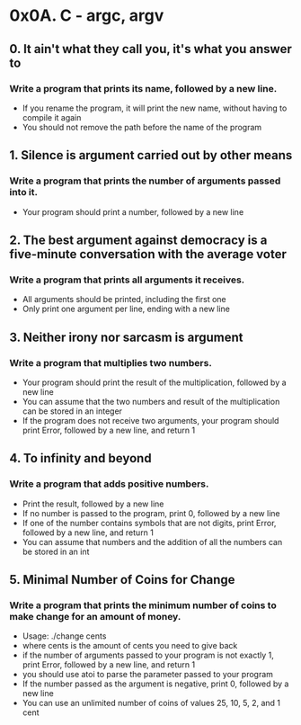 # 0x0A. C - argc, argv

## 0. It ain't what they call you, it's what you answer to
### Write a program that prints its name, followed by a new line.
* If you rename the program, it will print the new name, without having to compile it again
* You should not remove the path before the name of the program

## 1. Silence is argument carried out by other means
### Write a program that prints the number of arguments passed into it.
* Your program should print a number, followed by a new line

## 2. The best argument against democracy is a five-minute conversation with the average voter
### Write a program that prints all arguments it receives.
* All arguments should be printed, including the first one
* Only print one argument per line, ending with a new line

## 3. Neither irony nor sarcasm is argument
### Write a program that multiplies two numbers.
* Your program should print the result of the multiplication, followed by a new line
* You can assume that the two numbers and result of the multiplication can be stored in an integer
* If the program does not receive two arguments, your program should print Error, followed by a new line, and return 1

## 4. To infinity and beyond
### Write a program that adds positive numbers.
* Print the result, followed by a new line
* If no number is passed to the program, print 0, followed by a new line
* If one of the number contains symbols that are not digits, print Error, followed by a new line, and return 1
* You can assume that numbers and the addition of all the numbers can be stored in an int

## 5. Minimal Number of Coins for Change
### Write a program that prints the minimum number of coins to make change for an amount of money.
* Usage: ./change cents
* where cents is the amount of cents you need to give back
* if the number of arguments passed to your program is not exactly 1, print Error, followed by a new line, and return 1
* you should use atoi to parse the parameter passed to your program
* If the number passed as the argument is negative, print 0, followed by a new line
* You can use an unlimited number of coins of values 25, 10, 5, 2, and 1 cent

